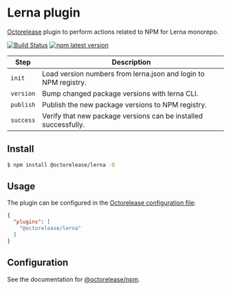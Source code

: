 # Lerna plugin

[Octorelease](https://github.com/octorelease/octorelease) plugin to perform actions related to NPM for Lerna monorepo.

[![Build Status](https://github.com/octorelease/lerna/workflows/Test/badge.svg)](https://github.com/octorelease/lerna/actions?query=workflow%3ATest+branch%3Amaster)
[![npm latest version](https://img.shields.io/npm/v/@octorelease/lerna/latest.svg)](https://www.npmjs.com/package/@octorelease/lerna)
<!-- [![npm next version](https://img.shields.io/npm/v/@octorelease/lerna/next.svg)](https://www.npmjs.com/package/@octorelease/lerna) -->

| Step | Description |
|------|-------------|
| `init` | Load version numbers from lerna.json and login to NPM registry. |
| `version` | Bump changed package versions with lerna CLI. |
| `publish` | Publish the new package versions to NPM registry. |
| `success` | Verify that new package versions can be installed successfully. |

## Install

```bash
$ npm install @octorelease/lerna -D
```

## Usage

The plugin can be configured in the [Octorelease configuration file](https://github.com/octorelease/octorelease/blob/master/docs/usage.md#configuration):

```json
{
  "plugins": [
    "@octorelease/lerna"
  ]
}
```

## Configuration

See the documentation for [@octorelease/npm](https://github.com/octorelease/octorelease/tree/master/packages/npm#configuration).

<!-- TODO Mention npm@7 or newer requirement for workspaces -->

